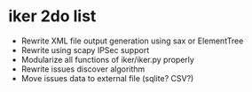 # iker 2do list

* Rewrite XML file output generation using sax or ElementTree
* Rewrite using scapy IPSec support
* Modularize all functions of iker/iker.py properly
* Rewrite issues discover algorithm
* Move issues data to external file (sqlite? CSV?)

